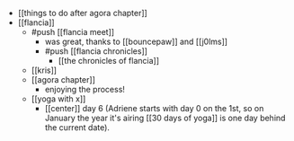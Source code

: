 - [[things to do after agora chapter]]
- [[flancia]]
  - #push [[flancia meet]]
    - was great, thanks to [[bouncepaw]] and [[j0lms]]
    - #push [[flancia chronicles]]
      - [[the chronicles of flancia]]
  - [[kris]]
  - [[agora chapter]]
    - enjoying the process!
  - [[yoga with x]]
    - [[center]] day 6 (Adriene starts with day 0 on the 1st, so on January the year it's airing [[30 days of yoga]] is one day behind the current date).
